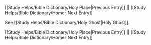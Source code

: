 [[Study Helps/Bible Dictionary/Holy Place|Previous Entry]]  ||  [[Study Helps/Bible Dictionary/Homer|Next Entry]]

 See [[Study Helps/Bible Dictionary/Holy Ghost|Holy Ghost]].

[[Study Helps/Bible Dictionary/Holy Place|Previous Entry]]  ||  [[Study Helps/Bible Dictionary/Homer|Next Entry]]